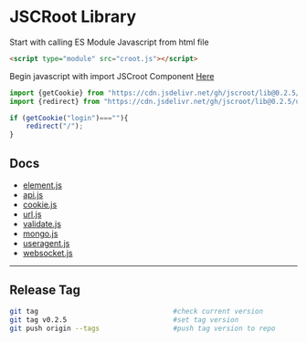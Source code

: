 # JSCRoot Library

Start with calling ES Module Javascript from html file
```html
<script type="module" src="croot.js"></script>
```
Begin javascript with import JSCroot Component [Here](https://www.jsdelivr.com/package/gh/jscroot/lib?tab=files)
```js
import {getCookie} from "https://cdn.jsdelivr.net/gh/jscroot/lib@0.2.5/cookie.js";
import {redirect} from "https://cdn.jsdelivr.net/gh/jscroot/lib@0.2.5/url.js";

if (getCookie("login")===""){
    redirect("/");
}
```

## Docs

* [element.js](./docs/element.md)
* [api.js](./docs/api.md)
* [cookie.js](./docs/cookie.md)
* [url.js](./docs/url.md)
* [validate.js](./docs/validate.md)
* [mongo.js](./docs/mongo.md)
* [useragent.js](./docs/useragent.md)
* [websocket.js](./docs/websocket.md)

---

## Release Tag
```sh
git tag                                 #check current version
git tag v0.2.5                          #set tag version
git push origin --tags                  #push tag version to repo
```